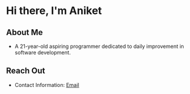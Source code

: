 # Hi there, I'm Aniket 

## About Me
- A 21-year-old aspiring programmer dedicated to daily improvement in software development.

## Reach Out
-  Contact Information: [Email](sahuaniket115@gmail.com)
